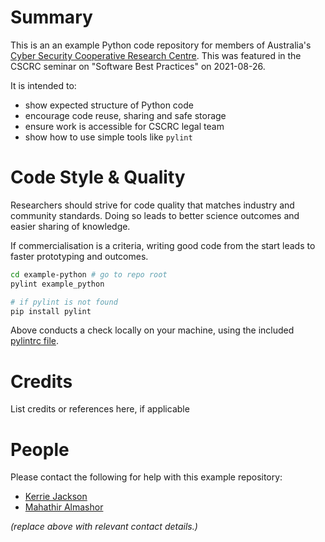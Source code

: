 # Summary
This is an an example Python code repository for members of Australia's [Cyber Security Cooperative Research Centre](https://cybersecuritycrc.org.au/). This was featured in the CSCRC seminar on "Software Best Practices" on 2021-08-26.

It is intended to:
- show expected structure of Python code
- encourage code reuse, sharing and safe storage
- ensure work is accessible for CSCRC legal team
- show how to use simple tools like `pylint`


# Code Style & Quality
Researchers should strive for code quality that matches industry and community standards. Doing so leads to better science outcomes and easier sharing of knowledge.

If commercialisation is a criteria, writing good code from the start leads to faster prototyping and outcomes.

```bash
cd example-python # go to repo root
pylint example_python

# if pylint is not found
pip install pylint
```

Above conducts a check locally on your machine, using the included [pylintrc file](./pylintrc).


# Credits
List credits or references here, if applicable


# People
Please contact the following for help with this example repository:
- [Kerrie Jackson](mailto:kerrie.jackson@cybersecuritycrc.org.au)
- [Mahathir Almashor](mailto:mahathir.almashor@data61.csiro.au)

_(replace above with relevant contact details.)_